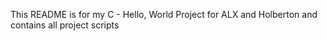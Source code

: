 This README is for my C - Hello, World Project for ALX and Holberton and contains all project scripts

